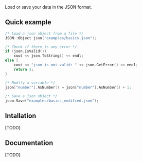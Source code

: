Load or save your data in the JSON format.

## Quick example

```cpp
/* Load a json object from a file */
JSON::Object json("examples/basics.json");

/* Check if there is any error */
if (json.IsValid())
    cout << json.ToString() << endl;
else {
    cout << "json is not valid: " << json.GetError() << endl;
    return 1;
}

/* Modify a variable */
json["number"].AsNumber() = json["number"].AsNumber() + 1;
    
/* Save a json object */
json.Save("examples/basics_modified.json");
```

## Intallation

[TODO]

## Documentation

[TODO]